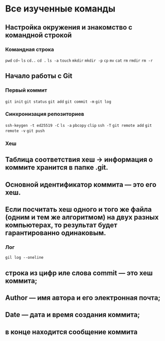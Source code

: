 # Все изученные команды

## Настройка окружения и знакомство с командной строкой

### Командная строка

`pwd`
`cd~`
`ls`
`cd..`
`cd .`
`ls -a`
`touch`
`mkdir`
`mkdir -p`
`cp`
`mv`
`cat`
`rm`
`rmdir`
`rm -r`

## Начало работы с Git

### Первый коммит

`git init`
`git status`
`git add`
`git commit -m`
`git log`

### Синхронизация репозиториев

`ssh-keygen -t ed25519 -C`
`ls -a`
`pbcopy`
`clip`
`ssh -T`
`git remote add`
`git remote -v`
`git push`

### Хеш

## Таблица соответствия хеш → информация о коммите хранится в папке .git.
## Основной идентификатор коммита — это его хеш.
## Если посчитать хеш одного и того же файла (одним и тем же алгоритмом) на двух разных компьютерах, то результат будет гарантированно одинаковым.

### Лог

`gil log --oneline`

## строка из цифр иле слова commit — это хеш коммита;
## Author — имя автора и его электронная почта;
## Date — дата и время создания коммита;
## в конце находится сообщение коммита
